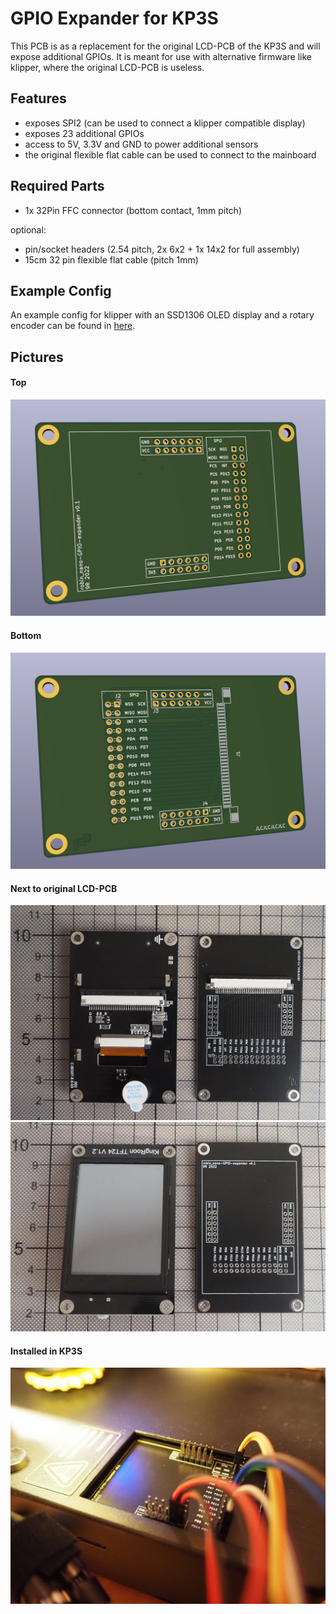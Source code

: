 # GPIO Expander for KP3S

This PCB is as a replacement for the original LCD-PCB of the KP3S and will 
expose additional GPIOs. It is meant for use with alternative firmware like 
klipper, where the original LCD-PCB is useless.

## Features

* exposes SPI2 (can be used to connect a klipper compatible display)
* exposes 23 additional GPIOs
* access to 5V, 3.3V and GND to power additional sensors
* the original flexible flat cable can be used to connect to the mainboard

## Required Parts

* 1x 32Pin FFC connector (bottom contact, 1mm pitch)

optional:
* pin/socket headers (2.54 pitch, 2x 6x2 + 1x 14x2 for full assembly)
* 15cm 32 pin flexible flat cable (pitch 1mm)

## Example Config

An example config for klipper with an SSD1306 OLED display and a rotary encoder 
can be found in [here](https://github.com/9R/Klipper_KP3S).

## Pictures

#### Top
![top](imgs/kp3sExpander_top.png "Top")
#### Bottom
![bottom](imgs/kp3sExpander_bottom.png "Bottom")
#### Next to original LCD-PCB
![comparison](imgs/kp3sExpander_comparison_bottom.jpg "Next to original LCD-PCB")
![comparison](imgs/kp3sExpander_comparison_top.jpg "Next to original LCD-PCB")
#### Installed in KP3S
![bottom](imgs/kp3sExpander_installed.jpg "Installed in KP3S")
